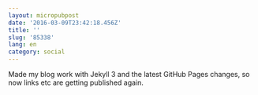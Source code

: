 ```yaml
---
layout: micropubpost
date: '2016-03-09T23:42:18.456Z'
title: ''
slug: '85338'
lang: en
category: social
---
```

Made my blog work with Jekyll 3 and the latest GitHub Pages changes, so now links etc are getting published again.
